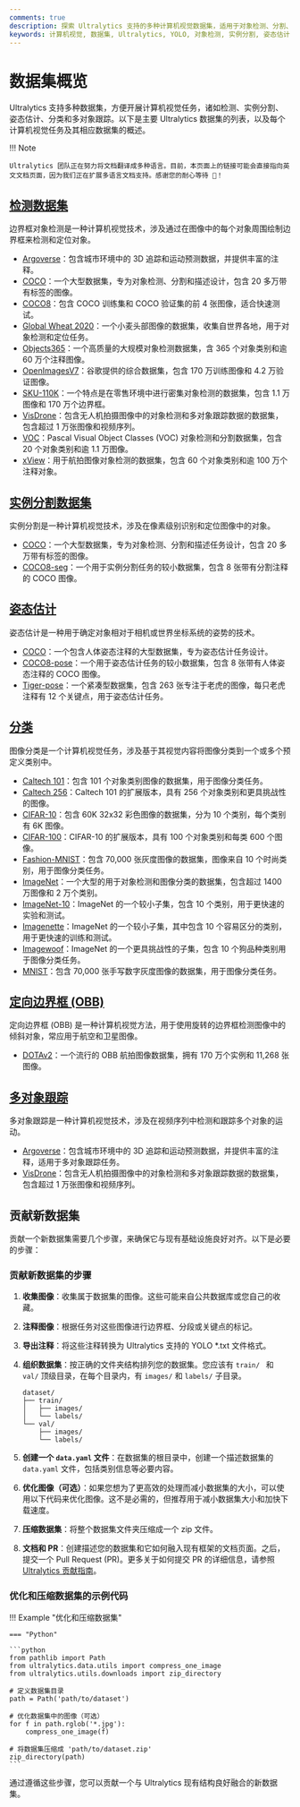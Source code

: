 ```yaml
---
comments: true
description: 探索 Ultralytics 支持的多种计算机视觉数据集，适用于对象检测、分割、姿态估计、图像分类和多对象跟踪。
keywords: 计算机视觉, 数据集, Ultralytics, YOLO, 对象检测, 实例分割, 姿态估计, 图像分类, 多对象跟踪
---
```


# 数据集概览

Ultralytics 支持多种数据集，方便开展计算机视觉任务，诸如检测、实例分割、姿态估计、分类和多对象跟踪。以下是主要 Ultralytics 数据集的列表，以及每个计算机视觉任务及其相应数据集的概述。

!!! Note

    Ultralytics 团队正在努力将文档翻译成多种语言。目前，本页面上的链接可能会直接指向英文文档页面，因为我们正在扩展多语言文档支持。感谢您的耐心等待 🙏！

## [检测数据集](/../datasets/detect/index.md)

边界框对象检测是一种计算机视觉技术，涉及通过在图像中的每个对象周围绘制边界框来检测和定位对象。

- [Argoverse](/../datasets/detect/argoverse.md)：包含城市环境中的 3D 追踪和运动预测数据，并提供丰富的注释。
- [COCO](/../datasets/detect/coco.md)：一个大型数据集，专为对象检测、分割和描述设计，包含 20 多万带有标签的图像。
- [COCO8](/../datasets/detect/coco8.md)：包含 COCO 训练集和 COCO 验证集的前 4 张图像，适合快速测试。
- [Global Wheat 2020](/../datasets/detect/globalwheat2020.md)：一个小麦头部图像的数据集，收集自世界各地，用于对象检测和定位任务。
- [Objects365](/../datasets/detect/objects365.md)：一个高质量的大规模对象检测数据集，含 365 个对象类别和逾 60 万个注释图像。
- [OpenImagesV7](/../datasets/detect/open-images-v7.md)：谷歌提供的综合数据集，包含 170 万训练图像和 4.2 万验证图像。
- [SKU-110K](/../datasets/detect/sku-110k.md)：一个特点是在零售环境中进行密集对象检测的数据集，包含 1.1 万图像和 170 万个边界框。
- [VisDrone](/../datasets/detect/visdrone.md)：包含无人机拍摄图像中的对象检测和多对象跟踪数据的数据集，包含超过 1 万张图像和视频序列。
- [VOC](/../datasets/detect/voc.md)：Pascal Visual Object Classes (VOC) 对象检测和分割数据集，包含 20 个对象类别和逾 1.1 万图像。
- [xView](/../datasets/detect/xview.md)：用于航拍图像对象检测的数据集，包含 60 个对象类别和逾 100 万个注释对象。

## [实例分割数据集](/../datasets/segment/index.md)

实例分割是一种计算机视觉技术，涉及在像素级别识别和定位图像中的对象。

- [COCO](/../datasets/segment/coco.md)：一个大型数据集，专为对象检测、分割和描述任务设计，包含 20 多万带有标签的图像。
- [COCO8-seg](/../datasets/segment/coco8-seg.md)：一个用于实例分割任务的较小数据集，包含 8 张带有分割注释的 COCO 图像。

## [姿态估计](/../datasets/pose/index.md)

姿态估计是一种用于确定对象相对于相机或世界坐标系统的姿势的技术。

- [COCO](/../datasets/pose/coco.md)：一个包含人体姿态注释的大型数据集，专为姿态估计任务设计。
- [COCO8-pose](/../datasets/pose/coco8-pose.md)：一个用于姿态估计任务的较小数据集，包含 8 张带有人体姿态注释的 COCO 图像。
- [Tiger-pose](/../datasets/pose/tiger-pose.md)：一个紧凑型数据集，包含 263 张专注于老虎的图像，每只老虎注释有 12 个关键点，用于姿态估计任务。

## [分类](/../datasets/classify/index.md)

图像分类是一个计算机视觉任务，涉及基于其视觉内容将图像分类到一个或多个预定义类别中。

- [Caltech 101](/../datasets/classify/caltech101.md)：包含 101 个对象类别图像的数据集，用于图像分类任务。
- [Caltech 256](/../datasets/classify/caltech256.md)：Caltech 101 的扩展版本，具有 256 个对象类别和更具挑战性的图像。
- [CIFAR-10](/../datasets/classify/cifar10.md)：包含 60K 32x32 彩色图像的数据集，分为 10 个类别，每个类别有 6K 图像。
- [CIFAR-100](/../datasets/classify/cifar100.md)：CIFAR-10 的扩展版本，具有 100 个对象类别和每类 600 个图像。
- [Fashion-MNIST](/../datasets/classify/fashion-mnist.md)：包含 70,000 张灰度图像的数据集，图像来自 10 个时尚类别，用于图像分类任务。
- [ImageNet](/../datasets/classify/imagenet.md)：一个大型的用于对象检测和图像分类的数据集，包含超过 1400 万图像和 2 万个类别。
- [ImageNet-10](/../datasets/classify/imagenet10.md)：ImageNet 的一个较小子集，包含 10 个类别，用于更快速的实验和测试。
- [Imagenette](/../datasets/classify/imagenette.md)：ImageNet 的一个较小子集，其中包含 10 个容易区分的类别，用于更快速的训练和测试。
- [Imagewoof](/../datasets/classify/imagewoof.md)：ImageNet 的一个更具挑战性的子集，包含 10 个狗品种类别用于图像分类任务。
- [MNIST](/../datasets/classify/mnist.md)：包含 70,000 张手写数字灰度图像的数据集，用于图像分类任务。

## [定向边界框 (OBB)](/../datasets/obb/index.md)

定向边界框 (OBB) 是一种计算机视觉方法，用于使用旋转的边界框检测图像中的倾斜对象，常应用于航空和卫星图像。

- [DOTAv2](/../datasets/obb/dota-v2.md)：一个流行的 OBB 航拍图像数据集，拥有 170 万个实例和 11,268 张图像。

## [多对象跟踪](/../datasets/track/index.md)

多对象跟踪是一种计算机视觉技术，涉及在视频序列中检测和跟踪多个对象的运动。

- [Argoverse](/../datasets/detect/argoverse.md)：包含城市环境中的 3D 追踪和运动预测数据，并提供丰富的注释，适用于多对象跟踪任务。
- [VisDrone](/../datasets/detect/visdrone.md)：包含无人机拍摄图像中的对象检测和多对象跟踪数据的数据集，包含超过 1 万张图像和视频序列。

## 贡献新数据集

贡献一个新数据集需要几个步骤，来确保它与现有基础设施良好对齐。以下是必要的步骤：

### 贡献新数据集的步骤

1. **收集图像**：收集属于数据集的图像。这些可能来自公共数据库或您自己的收藏。

2. **注释图像**：根据任务对这些图像进行边界框、分段或关键点的标记。

3. **导出注释**：将这些注释转换为 Ultralytics 支持的 YOLO *.txt 文件格式。

4. **组织数据集**：按正确的文件夹结构排列您的数据集。您应该有 `train/ ` 和 `val/` 顶级目录，在每个目录内，有 `images/` 和 `labels/` 子目录。

    ```
    dataset/
    ├── train/
    │   ├── images/
    │   └── labels/
    └── val/
        ├── images/
        └── labels/
    ```

5. **创建一个 `data.yaml` 文件**：在数据集的根目录中，创建一个描述数据集的 `data.yaml` 文件，包括类别信息等必要内容。

6. **优化图像（可选）**：如果您想为了更高效的处理而减小数据集的大小，可以使用以下代码来优化图像。这不是必需的，但推荐用于减小数据集大小和加快下载速度。

7. **压缩数据集**：将整个数据集文件夹压缩成一个 zip 文件。

8. **文档和 PR**：创建描述您的数据集和它如何融入现有框架的文档页面。之后，提交一个 Pull Request (PR)。更多关于如何提交 PR 的详细信息，请参照 [Ultralytics 贡献指南](https://docs.ultralytics.com/help/contributing)。

### 优化和压缩数据集的示例代码

!!! Example "优化和压缩数据集"

    === "Python"

    ```python
    from pathlib import Path
    from ultralytics.data.utils import compress_one_image
    from ultralytics.utils.downloads import zip_directory

    # 定义数据集目录
    path = Path('path/to/dataset')

    # 优化数据集中的图像（可选）
    for f in path.rglob('*.jpg'):
        compress_one_image(f)

    # 将数据集压缩成 'path/to/dataset.zip'
    zip_directory(path)
    ```

通过遵循这些步骤，您可以贡献一个与 Ultralytics 现有结构良好融合的新数据集。
